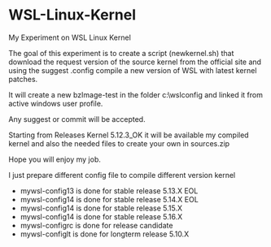 # WSL-Linux-Kernel

My Experiment on WSL Linux Kernel

The goal of this experiment is to create a script (newkernel.sh) that download the request version of the source kernel from the official site and using the suggest .config compile a new version of WSL with latest kernel patches.

It will create a new bzImage-test in the folder c:\wslconfig and linked it from active windows user profile.

Any suggest or commit will be accepted.

Starting from Releases Kernel 5.12.3_OK it will be available my compiled kernel and also the needed files to create your own in sources.zip

Hope you will enjoy my job.

I just prepare different config file to compile different version kernel

- mywsl-config13 is done for stable release 5.13.X EOL
- mywsl-config14 is done for stable release 5.14.X EOL
- mywsl-config14 is done for stable release 5.15.X 
- mywsl-config14 is done for stable release 5.16.X 
- mywsl-configrc is done for release candidate
- mywsl-configlt is done for longterm release 5.10.X
